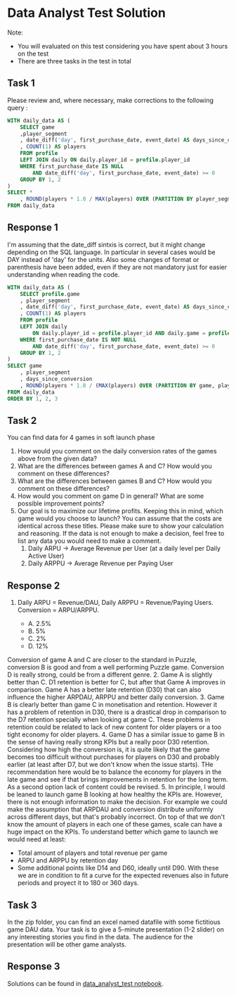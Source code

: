 # Data Analyst Test Solution

Note:

* You will evaluated on this test considering you have spent about 3 hours on the test
* There are three tasks in the test in total

## Task 1

Please review and, where necessary, make corrections to the following query :

```SQL
WITH daily_data AS (
    SELECT game
    ,player_segment
    , date_diff('day', first_purchase_date, event_date) AS days_since_conversion
    , COUNT(1) AS players
    FROM profile
    LEFT JOIN daily ON daily.player_id = profile.player_id
    WHERE first_purchase_date IS NULL
        AND date_diff('day', first_purchase_date, event_date) >= 0
    GROUP BY 1, 2
) 
SELECT *
    , ROUND(players * 1.0 / MAX(players) OVER (PARTITION BY player_segment) ,3) AS retention
FROM daily_data
```

## Response 1

I'm assuming that the date_diff sintxis is correct, but it might change depending on the SQL language. In particular in several cases would be DAY instead of 'day' for the units. Also some changes of format or parenthesis have been added, even if they are not mandatory just for easier understanding when reading the code.

```SQL
WITH daily_data AS (
    SELECT profile.game
    , player_segment
    , date_diff('day', first_purchase_date, event_date) AS days_since_conversion
    , COUNT(1) AS players
    FROM profile
    LEFT JOIN daily
        ON daily.player_id = profile.player_id AND daily.game = profile.game
    WHERE first_purchase_date IS NOT NULL
        AND date_diff('day', first_purchase_date, event_date) >= 0
    GROUP BY 1, 2
) 
SELECT game
    , player_segment
    , days_since_conversion
    , ROUND(players * 1.0 / (MAX(players) OVER (PARTITION BY game, player_segment)) , 3) AS retention
FROM daily_data
ORDER BY 1, 2, 3
```

## Task 2

You can find data for 4 games in soft launch phase

1. How would you comment on the daily conversion rates of the games above from the given data?
2. What are the differences between games A and C? How would you comment on these differences?
3. What are the differences between games B and C? How would you comment on these differences?
4. How would you comment on game D in general? What are some possible improvement points?
5. Our goal is to maximize our lifetime profits. Keeping this in mind, which game would you choose to launch? You can assume that the costs are identical across these titles. Please make sure to show your calculation and reasoning. If the data is not enough to make a decision, feel free to list any data you would need to make a comment.
   1. Daily ARPU -> Average Revenue per User (at a daily level per Daily Active User)
   2. Daily ARPPU -> Average Revenue per Paying User

## Response 2

1. Daily ARPU = Revenue/DAU, Daily ARPPU = Revenue/Paying Users. Conversion = ARPU/ARPPU.

   * A. 2.5%
   * B. 5%
   * C. 2%
   * D. 12%

Conversion of game A and C are closer to the standard in Puzzle, conversion B is good and from a well performing Puzzle game. Conversion D is really strong, could be from a different genre.
2. Game A is slightly better than C. D1 retention is better for C, but after that Game A improves in comparison. Game A has a better late retention (D30) that can also influence the higher ARPDAU, ARPPU and better daily conversion.
3. Game B is clearly better than game C in monetisation and retention. However it has a problem of retention in D30, there is a drastical drop in comparison to the D7 retention specially when looking at game C. These problems in retention could be related to lack of new content for older players or a too tight economy for older players.
4. Game D has a similar issue to game B in the sense of having really strong KPIs but a really poor D30 retention. Considering how high the conversion is, it is quite likely that the game becomes too difficult without purchases for players on D30 and probably earlier (at least after D7, but we don't know when the issue starts). THe recommendation here would be to balance the economy for players in the late game and see if that brings improvements in retention for the long term. As a second option lack of content could be revised.
5. In principle, I would be leaned to launch game B looking at how healthy the KPIs are. However, there is not enough information to make the decision. For example we could make the assumption that ARPDAU and conversion distribute uniformly across different days, but that's probably incorrect. On top of that we don't know the amount of players in each one of these games, scale can have a huge impact on the KPIs. To understand better which game to launch we would need at least:

* Total amount of players and total revenue per game
* ARPU and ARPPU by retention day
* Some additional points like D14 and D60, ideally until D90. With these we are in condition to fit a curve for the expected revenues also in future periods and proyect it to 180 or 360 days.

## Task 3

In the zip folder, you can find an excel named datafile with some fictitious game DAU data.
Your task is to give a 5-minute presentation (1-2 slider) on any interesting stories you find in the data. The audience for the presentation will be other game analysts.

## Response 3

Solutions can be found in [data_analyst_test notebook](./data_analyst_test/../data_analysis_test.ipynb).
